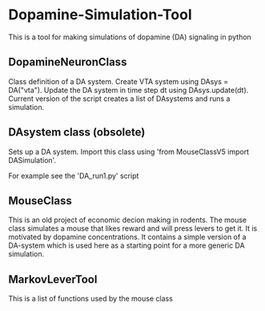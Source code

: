 # Dopamine-Simulation-Tool
This is a tool for making simulations of dopamine (DA) signaling in python

## DopamineNeuronClass
Class definition of a DA system. Create VTA system using DAsys = DA("vta"). Update the DA system in time step dt using DAsys.update(dt). 
Current version of the script creates a list of DAsystems and runs a simulation.  

## DAsystem class (obsolete)
Sets up a DA system. Import this class using 'from MouseClassV5 import DASimulation'.

For example see the 'DA_run1.py' script 

## MouseClass
This is an old project of economic decion making in rodents. The mouse class simulates a mouse that likes reward and will press levers to get it. It is motivated by dopamine concentrations. It contains a simple version of a DA-system which is used here as a starting point for a more generic DA simulation. 

## MarkovLeverTool
This is a list of functions used by the mouse class

